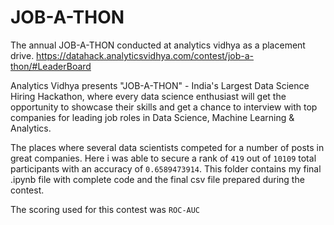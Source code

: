 # JOB-A-THON

The annual JOB-A-THON conducted at analytics vidhya as a placement drive. 
https://datahack.analyticsvidhya.com/contest/job-a-thon/#LeaderBoard

Analytics Vidhya presents "JOB-A-THON" - India's Largest Data Science Hiring Hackathon, where every data science enthusiast will get the opportunity to showcase their skills and get a chance to interview with top companies for leading job roles in Data Science, Machine Learning & Analytics. 

The places where several data scientists competed for a number of posts in great companies. 
Here i was able to secure a rank of `419` out of `10109` total participants with an accuracy of `0.6589473914`. 
This folder contains my final .ipynb file with complete code and the final csv file prepared during the contest.

The scoring used for this contest was  `ROC-AUC` 

